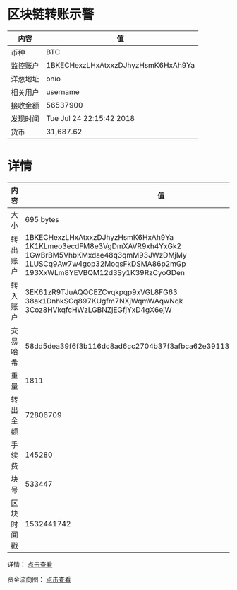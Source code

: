 ﻿# 区块链转账示警
|内容|值|
| ----- | ---- |
| 币种 | BTC |
|监控账户 | 1BKECHexzLHxAtxxzDJhyzHsmK6HxAh9Ya |
 |洋葱地址 | onio | 
 |相关用户 | username | 
|接收金额 | 56537900 |
|发现时间 |Tue Jul 24 22:15:42 2018|
|货币 |31,687.62 |


# 详情
|内容|值|
| ---  |  ----- |
|大小   | 695 bytes |
|转出账户 |  1BKECHexzLHxAtxxzDJhyzHsmK6HxAh9Ya<br/>  1K1KLmeo3ecdFM8e3VgDmXAVR9xh4YxGk2<br/>  1GwBrBM5VhbKMxdae48q3qmM93JWzDMjMy<br/>  1LUSCq9Aw7w4gop32MoqsFkDSMA86p2mGp<br/>  193XxWLm8YEVBQM12d3Sy1K39RzCyoGDen<br/>  |
|转入账户 |  3EK61zR9TJuAQQCEZCvqkpqp9xVGL8FG63<br/>  38ak1DnhkSCq897KUgfm7NXjWqmWAqwNqk<br/>  3Coz8HVkqfcHWzLGBNZjEGfjYxD4gX6ejW<br/>  |
|交易哈希 | 58dd5dea39f6f3b116dc8ad6cc2704b37f3afbca62e391134825b26875ffadb5 |
|重量 | 1811 |
|转出金额 | 72806709 |
|手续费 | 145280 |
|块号 |533447|
|区块时间戳 | 1532441742 |


详情： [点击查看]( https://blockchain.info/tx/58dd5dea39f6f3b116dc8ad6cc2704b37f3afbca62e391134825b26875ffadb5)

资金流向图： [点击查看](https://blockchain.info/tree/362374945)